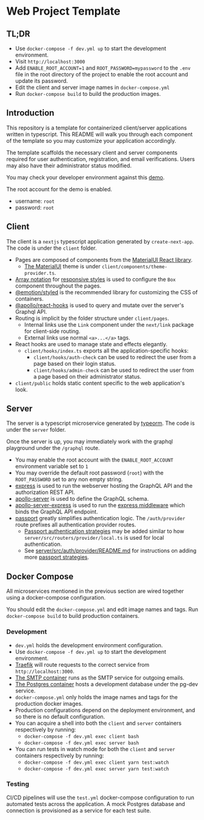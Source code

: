 # Web Project Template

## TL;DR

- Use `docker-compose -f dev.yml up` to start the development environment.
- Visit `http://localhost:3000`
- Add `ENABLE_ROOT_ACCOUNT=1` and `ROOT_PASSWORD=mypassword` to the `.env` file in the root directory of the project to enable the root account and update its password.
- Edit the client and server image names in `docker-compose.yml`
- Run `docker-compose build` to build the production images.

## Introduction

This repository is a template for containerized client/server applications written in typescript. This README will walk you through each component of the template so you may customize your application accordingly.

The template scaffolds the necessary client and server components required for user authentication, registration, and email verifications. Users may also have their administrator status modified.

You may check your developer environment against this [demo](https://web-project-template.eigenfunctor.io).

The root account for the demo is enabled.
- username: `root`
- password: `root`

## Client
The client is a `nextjs` typescript application generated by `create-next-app`. The code is under the `client` folder.

- Pages are composed of components from the [MaterialUI React library](https://material-ui.com/).
  - [The MaterialUI](https://material-ui.com/customization/default-theme/) theme is under `client/components/theme-provider.ts`.
- [Array notation](https://material-ui.com/system/basics/#array) for [responsive styles](https://styled-system.com/responsive-styles) is used to configure the `Box` component throughout the pages.
- [@emotion/styled](https://emotion.sh/docs/styled) is the recommended library for customizing the CSS of containers.
- [@apollo/react-hooks](https://www.apollographql.com/docs/react/api/react-hooks) is used to query and mutate over the server's Graphql API.
- Routing is implicit by the folder structure under `client/pages`.
  - Internal links use the `Link` component under the `next/link` package for client-side routing.
  - External links use normal `<a>...</a>` tags.
- React hooks are used to manage state and effects elegantly.
  - `client/hooks/index.ts` exports all the application-specific hooks:
    - `client/hooks/auth-check` can be used to redirect the user from a page based on their login status.
    - `client/hooks/admin-check` can be used to redirect the user from a page based on their administrator status.
- `client/public` holds static content specific to the web application's look.

## Server
The server is a typescript microservice generated by [typeorm](https://typeorm.io/#/using-cli/initialize-a-new-typeorm-project). The code is under the `server` folder.

Once the server is up, you may immediately work with the graphql playground under the `/graphql` route.

- You may enable the root account with the `ENABLE_ROOT_ACCOUNT` environment variable set to `1`
- You may override the default root password (`root`) with the `ROOT_PASSWORD` set to any non empty string.
- [express](https://expressjs.com/) is used to run the webserver hosting the GraphQL API and the authorization REST API.
- [apollo-server](https://www.apollographql.com/docs/apollo-server/) is used to define the GraphQL schema.
- [apollo-server-express](https://www.apollographql.com/docs/apollo-server/integrations/middleware/) is used to run the [express middleware](https://expressjs.com/en/guide/using-middleware.html) which binds the GraphQL API endpoint.
- [passport](http://www.passportjs.org/) greatly simplifies authentication logic. The `/auth/provider` route prefixes all authentication provider routes.
  - [Passport authentication strategies](http://www.passportjs.org/) may be added similar to how `server/src/routers/provider/local.ts` is used for local authentication.
  - See [server/src/auth/provider/README.md](server/src/auth/provider/README.md) for instructions on adding more [passport strategies](http://www.passportjs.org).

## Docker Compose
All microservices mentioned in the previous section are wired together using a docker-compose configuration.

You should edit the `docker-compose.yml` and edit image names and tags. Run `docker-compose build` to build production containers.

### Development
- `dev.yml` holds the development environment configuration.
 - Use `docker-compose -f dev.yml up` to start the development environment.
 - [Traefik](https://traefik.io/) will route requests to the correct service from `http://localhost:3000`.
 - [The SMTP container](https://hub.docker.com/r/namshi/smtp) runs as the SMTP service for outgoing emails.
 - [The Postgres container](https://hub.docker.com/_/postgres) hosts a development database under the pg-dev service.
- `docker-compose.yml` only holds the image names and tags for the production docker images.
- Production configurations depend on the deployment environment, and so there is no default configuration.
- You can acquire a shell into both the `client` and `server` containers respectively by running:
  - `docker-compose -f dev.yml exec client bash`
  - `docker-compose -f dev.yml exec server bash`
- You can run tests in watch mode for both the `client` and `server` containers respectively by running:
  - `docker-compose -f dev.yml exec client yarn test:watch`
  - `docker-compose -f dev.yml exec server yarn test:watch`

### Testing
CI/CD pipelines will use the `test.yml` docker-compose configuration to run automated tests across the application. A mock Postgres database and connection is provisioned as a service for each test suite.

